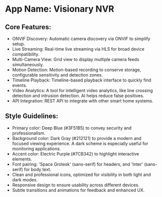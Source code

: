 # **App Name**: Visionary NVR

## Core Features:

- ONVIF Discovery: Automatic camera discovery via ONVIF to simplify setup.
- Live Streaming: Real-time live streaming via HLS for broad device compatibility.
- Multi-Camera View: Grid view to display multiple camera feeds simultaneously.
- Motion Detection: Motion-based recording to conserve storage, configurable sensitivity and detection zones.
- Timeline Playback: Timeline-based playback interface to quickly find events.
- Video Analytics: A tool for intelligent video analytics, like line crossing detection and intrusion detection. AI helps reduce false positives.
- API Integration: REST API to integrate with other smart home systems.

## Style Guidelines:

- Primary color: Deep Blue (#3F51B5) to convey security and professionalism.
- Background color: Dark Gray (#212121) to provide a modern and focused viewing experience. A dark scheme is especially useful for monitoring applications.
- Accent color: Electric Purple (#7CB342) to highlight interactive elements.
- Font pairing: 'Space Grotesk' (sans-serif) for headers, and 'Inter' (sans-serif) for body text.
- Clean and professional icons, optimized for visibility in both light and dark modes.
- Responsive design to ensure usability across different devices.
- Subtle transitions and animations for feedback and enhanced UX.